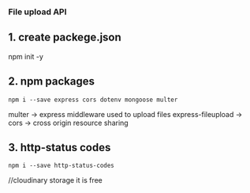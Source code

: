 ### File upload API


## 1. create packege.json
   npm init -y

## 2. npm packages
    npm i --save express cors dotenv mongoose multer

multer -> express middleware used to upload files 
express-fileupload ->
cors -> cross origin resource sharing


## 3. http-status codes
    npm i --save http-status-codes



//cloudinary storage it is free